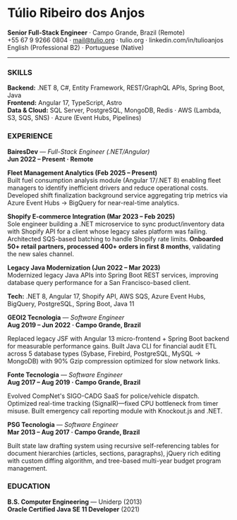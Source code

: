 # Túlio Ribeiro dos Anjos
**Senior Full-Stack Engineer** · Campo Grande, Brazil (Remote)  
+55 67 9 9266 0804 · mail@tulio.org · tulio.org · linkedin.com/in/tulioanjos  
English (Professional B2) · Portuguese (Native)

---

### SKILLS
**Backend:** .NET 8, C#, Entity Framework, REST/GraphQL APIs, Spring Boot, Java  
**Frontend:** Angular 17, TypeScript, Astro  
**Data & Cloud:** SQL Server, PostgreSQL, MongoDB, Redis · AWS (Lambda, S3, SQS, SNS) · Azure (Event Hubs, Pipelines)

### EXPERIENCE

**BairesDev** — *Full-Stack Engineer (.NET/Angular)*  
**Jun 2022 – Present · Remote**

**Fleet Management Analytics (Feb 2025 – Present)**  
Built fuel consumption analysis module (Angular 17/.NET 8) enabling fleet managers to identify inefficient drivers and reduce operational costs. Developed shift finalization background service aggregating trip metrics via Azure Event Hubs -> BigQuery for near-real-time analytics.

**Shopify E-commerce Integration (Mar 2023 – Feb 2025)**  
Sole engineer building a .NET microservice to sync product/inventory data with Shopify API for a client whose legacy sales platform was failing. Architected SQS-based batching to handle Shopify rate limits. **Onboarded 50+ retail partners, processed 400+ orders in first 8 months**, validating the new sales channel.

**Legacy Java Modernization (Jun 2022 – Mar 2023)**  
Modernized legacy Java APIs into Spring Boot REST services, improving database query performance for a San Francisco-based client.

**Tech:** .NET 8, Angular 17, Shopify API, AWS SQS, Azure Event Hubs, BigQuery, PostgreSQL, Spring Boot, Java 11

**GEOI2 Tecnologia** — *Software Engineer*  
**Aug 2019 – Jun 2022 · Campo Grande, Brazil**

Replaced legacy JSF with Angular 13 micro-frontend + Spring Boot backend for measurable performance gains. Built Java CLI for financial audit ETL across 5 database types (Sybase, Firebird, PostgreSQL, MySQL → MongoDB) with 90% Gzip compression optimized for slow network links.

**Fonte Tecnologia** — *Software Engineer*  
**Aug 2017 – Aug 2019 · Campo Grande, Brazil**

Evolved CompNet's SIGO-CADG SaaS for police/vehicle dispatch. Optimized real-time tracking (SignalR)—fixed CPU bottleneck from timer misuse. Built emergency call reporting module with Knockout.js and .NET.

**PSG Tecnologia** — *Software Engineer*  
**Mar 2013 – Aug 2017 · Campo Grande, Brazil**

Built state law drafting system using recursive self-referencing tables for document hierarchies (articles, sections, paragraphs), jQuery rich editing with custom diffing algorithm, and tree-based multi-year budget program management.

### EDUCATION
**B.S. Computer Engineering** — Uniderp (2013)  
**Oracle Certified Java SE 11 Developer** (2021)
